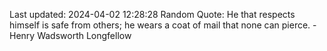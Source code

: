 Last updated: 2024-04-02 12:28:28
Random Quote: He that respects himself is safe from others; he wears a coat of mail that none can pierce. - Henry Wadsworth Longfellow